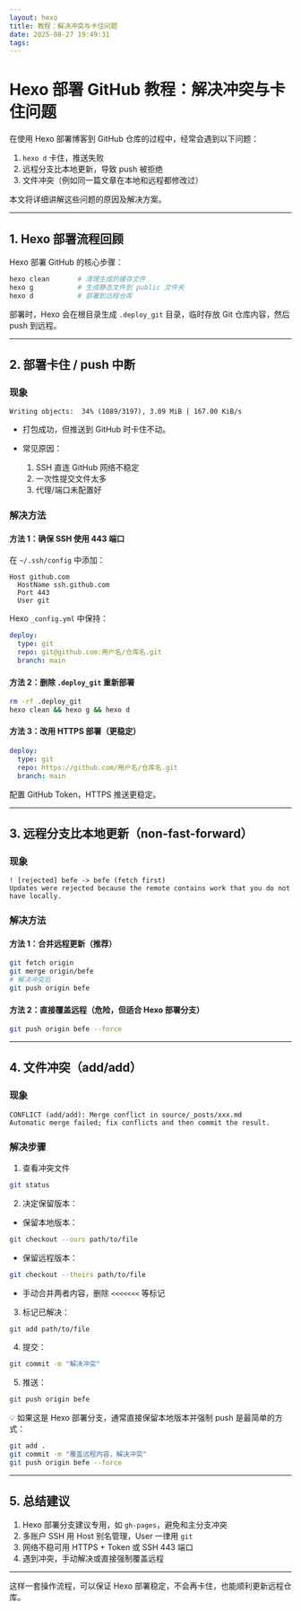 ```yaml
---
layout: hexo
title: 教程：解决冲突与卡住问题
date: 2025-08-27 19:49:31
tags:
---
```


# Hexo 部署 GitHub 教程：解决冲突与卡住问题

在使用 Hexo 部署博客到 GitHub 仓库的过程中，经常会遇到以下问题：

1. `hexo d` 卡住，推送失败
2. 远程分支比本地更新，导致 push 被拒绝
3. 文件冲突（例如同一篇文章在本地和远程都修改过）

本文将详细讲解这些问题的原因及解决方案。

---

## 1. Hexo 部署流程回顾

Hexo 部署 GitHub 的核心步骤：

```bash
hexo clean       # 清理生成的缓存文件
hexo g           # 生成静态文件到 public 文件夹
hexo d           # 部署到远程仓库
```

部署时，Hexo 会在根目录生成 `.deploy_git` 目录，临时存放 Git 仓库内容，然后 push 到远程。

---

## 2. 部署卡住 / push 中断

### 现象

```
Writing objects:  34% (1089/3197), 3.09 MiB | 167.00 KiB/s
```

* 打包成功，但推送到 GitHub 时卡住不动。
* 常见原因：

  1. SSH 直连 GitHub 网络不稳定
  2. 一次性提交文件太多
  3. 代理/端口未配置好

### 解决方法

#### 方法 1：确保 SSH 使用 443 端口

在 `~/.ssh/config` 中添加：

```ssh
Host github.com
  HostName ssh.github.com
  Port 443
  User git
```

Hexo `_config.yml` 中保持：

```yaml
deploy:
  type: git
  repo: git@github.com:用户名/仓库名.git
  branch: main
```

#### 方法 2：删除 `.deploy_git` 重新部署

```bash
rm -rf .deploy_git
hexo clean && hexo g && hexo d
```

#### 方法 3：改用 HTTPS 部署（更稳定）

```yaml
deploy:
  type: git
  repo: https://github.com/用户名/仓库名.git
  branch: main
```

配置 GitHub Token，HTTPS 推送更稳定。

---

## 3. 远程分支比本地更新（non-fast-forward）

### 现象

```
! [rejected] befe -> befe (fetch first)
Updates were rejected because the remote contains work that you do not have locally.
```

### 解决方法

#### 方法 1：合并远程更新（推荐）

```bash
git fetch origin
git merge origin/befe
# 解决冲突后
git push origin befe
```

#### 方法 2：直接覆盖远程（危险，但适合 Hexo 部署分支）

```bash
git push origin befe --force
```

---

## 4. 文件冲突（add/add）

### 现象

```
CONFLICT (add/add): Merge conflict in source/_posts/xxx.md
Automatic merge failed; fix conflicts and then commit the result.
```

### 解决步骤

1. 查看冲突文件

```bash
git status
```

2. 决定保留版本：

* 保留本地版本：

```bash
git checkout --ours path/to/file
```

* 保留远程版本：

```bash
git checkout --theirs path/to/file
```

* 手动合并两者内容，删除 `<<<<<<<` 等标记

3. 标记已解决：

```bash
git add path/to/file
```

4. 提交：

```bash
git commit -m "解决冲突"
```

5. 推送：

```bash
git push origin befe
```

💡 如果这是 Hexo 部署分支，通常直接保留本地版本并强制 push 是最简单的方式：

```bash
git add .
git commit -m "覆盖远程内容，解决冲突"
git push origin befe --force
```

---

## 5. 总结建议

1. Hexo 部署分支建议专用，如 `gh-pages`，避免和主分支冲突
2. 多账户 SSH 用 Host 别名管理，User 一律用 `git`
3. 网络不稳可用 HTTPS + Token 或 SSH 443 端口
4. 遇到冲突，手动解决或直接强制覆盖远程

---

这样一套操作流程，可以保证 Hexo 部署稳定，不会再卡住，也能顺利更新远程仓库。
